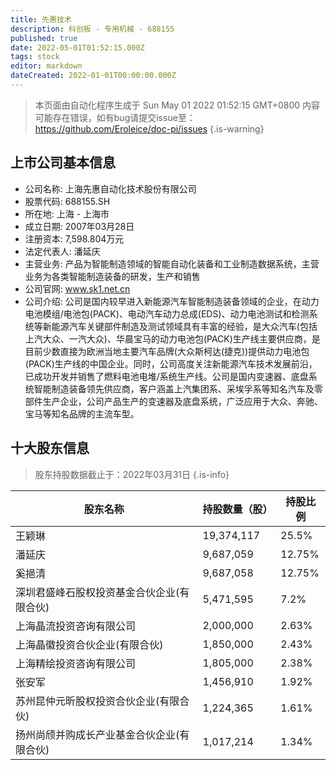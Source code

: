 ```yaml
---
title: 先惠技术
description: 科创板 - 专用机械 - 688155
published: true
date: 2022-05-01T01:52:15.000Z
tags: stock
editor: markdown
dateCreated: 2022-01-01T00:00:00.000Z
---
```


> 本页面由自动化程序生成于 Sun May 01 2022 01:52:15 GMT+0800
> 内容可能存在错误，如有bug请提交issue至：https://github.com/Eroleice/doc-pi/issues
{.is-warning}

## 上市公司基本信息
- 公司名称: 上海先惠自动化技术股份有限公司
- 股票代码: 688155.SH
- 所在地: 上海 - 上海市
- 成立日期: 2007年03月28日
- 注册资本: 7,598.804万元
- 法定代表人: 潘延庆
- 主营业务: 产品为智能制造领域的智能自动化装备和工业制造数据系统，主营业务为各类智能制造装备的研发，生产和销售
- 公司官网: www.sk1.net.cn
- 公司介绍: 公司是国内较早进入新能源汽车智能制造装备领域的企业，在动力电池模组/电池包(PACK)、电动汽车动力总成(EDS)、动力电池测试和检测系统等新能源汽车关键部件制造及测试领域具有丰富的经验，是大众汽车(包括上汽大众、一汽大众)、华晨宝马的动力电池包(PACK)生产线主要供应商，是目前少数直接为欧洲当地主要汽车品牌(大众斯柯达(捷克))提供动力电池包(PACK)生产线的中国企业。同时，公司高度关注新能源汽车技术发展前沿，已成功开发并销售了燃料电池电堆/系统生产线。公司是国内变速器、底盘系统智能制造装备领先供应商，客户涵盖上汽集团系、采埃孚系等知名汽车及零部件生产企业，公司产品生产的变速器及底盘系统，广泛应用于大众、奔驰、宝马等知名品牌的主流车型。


## 十大股东信息
> 股东持股数据截止于：2022年03月31日
{.is-info}

| 股东名称 | 持股数量（股） | 持股比例 |
| --- | --- | --- |
| 王颖琳 | 19,374,117 | 25.5% |
| 潘延庆 | 9,687,059 | 12.75% |
| 奚挹清 | 9,687,058 | 12.75% |
| 深圳君盛峰石股权投资基金合伙企业(有限合伙) | 5,471,595 | 7.2% |
| 上海晶流投资咨询有限公司 | 2,000,000 | 2.63% |
| 上海晶徽投资合伙企业(有限合伙) | 1,850,000 | 2.43% |
| 上海精绘投资咨询有限公司 | 1,805,000 | 2.38% |
| 张安军 | 1,456,910 | 1.92% |
| 苏州昆仲元昕股权投资合伙企业(有限合伙) | 1,224,365 | 1.61% |
| 扬州尚颀并购成长产业基金合伙企业(有限合伙) | 1,017,214 | 1.34% |




